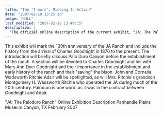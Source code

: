 ```yaml
---
title: "The 'I-word': Missing In Action"
date: "2007-02-18 13:25:16"
image: "NULL"
last_modified: "2007-02-18 13:49:15"
description: |
  "The official online description of the current exhibit, "JA: The Paloduro Ranch," forgets the "I-word". (Check back for our coming review of the most important exhibit to date on the JA's legacy and significance...)"
---
```


This exhibit will mark the 130th anniversary of the JA Ranch and include the history from the arrival of Charles Goodnight in 1876 to the present.  The introduction will briefly discuss Palo Duro Canyon before the establishment of the ranch.  A section will be devoted to Charles Goodnight and his wife Mary Ann Dyer Goodnight and their importance in the establishment and early history of the ranch and their "saving" the bison.  John and Cornelia Wadsworth Ritchie Adair will be spotlighted, as will Mrs. Ritchie's grandson Montgomery H. Wadsworth Ritchie who operated the JA during much of the 20th century. Paloduro is one word, as it was in the contract between Goodnight and Adair.

"JA: The Paloduro Ranch"
Online Exhibition Description
Panhandle Plains Museum
Canyon, TX
February 2007
